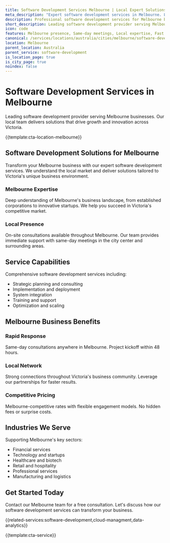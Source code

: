 ```yaml
---
title: Software Development Services Melbourne | Local Expert Solutions
meta_description: "Expert software development services in Melbourne. Local team, same-day consultations, proven results. Transform your business today."
description: Professional software development services for Melbourne businesses
short_description: Leading software development provider serving Melbourne and Victoria.
icon: code
features: Melbourne presence, Same-day meetings, Local expertise, Fast deployment, Competitive rates, Proven track record
canonical: /services/locations/australia/cities/melbourne/software-development-melbourne.html
location: Melbourne
parent_location: Australia
parent_service: software-development
is_location_page: true
is_city_page: true
noindex: false
---
```


# Software Development Services in Melbourne

Leading software development provider serving Melbourne businesses. Our local team delivers solutions that drive growth and innovation across Victoria.

{{template:cta-location-melbourne}}

## Software Development Solutions for Melbourne

Transform your Melbourne business with our expert software development services. We understand the local market and deliver solutions tailored to Victoria's unique business environment.

### Melbourne Expertise

Deep understanding of Melbourne's business landscape, from established corporations to innovative startups. We help you succeed in Victoria's competitive market.

### Local Presence

On-site consultations available throughout Melbourne. Our team provides immediate support with same-day meetings in the city center and surrounding areas.

## Service Capabilities

Comprehensive software development services including:
- Strategic planning and consulting
- Implementation and deployment
- System integration
- Training and support
- Optimization and scaling

## Melbourne Business Benefits

### Rapid Response
Same-day consultations anywhere in Melbourne. Project kickoff within 48 hours.

### Local Network
Strong connections throughout Victoria's business community. Leverage our partnerships for faster results.

### Competitive Pricing
Melbourne-competitive rates with flexible engagement models. No hidden fees or surprise costs.

## Industries We Serve

Supporting Melbourne's key sectors:
- Financial services
- Technology and startups
- Healthcare and biotech
- Retail and hospitality
- Professional services
- Manufacturing and logistics

## Get Started Today

Contact our Melbourne team for a free consultation. Let's discuss how our software development services can transform your business.

{{related-services:software-development,cloud-managment,data-analytics}}

{{template:cta-service}}
